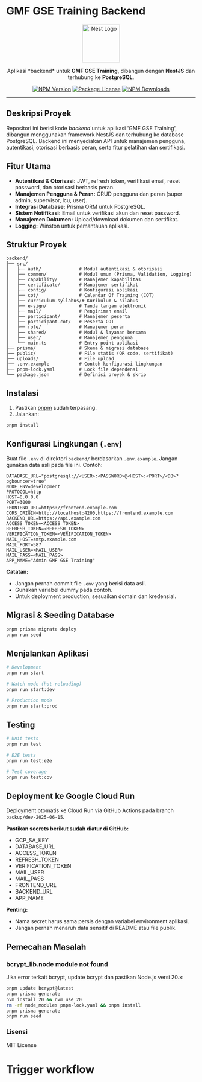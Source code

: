 # GMF GSE Training Backend

<p align="center">
  <img src="https://nestjs.com/img/logo-small.svg" width="100" alt="Nest Logo" />
</p>

<p align="center">
  Aplikasi *backend* untuk <b>GMF GSE Training</b>, dibangun dengan <b>NestJS</b> dan terhubung ke <b>PostgreSQL</b>.
</p>

<p align="center">
  <a href="https://www.npmjs.com/package/@nestjs/core" target="_blank"><img src="https://img.shields.io/npm/v/@nestjs/core.svg" alt="NPM Version" /></a>
  <a href="https://www.npmjs.com/package/@nestjs/core" target="_blank"><img src="https://img.shields.io/npm/l/@nestjs/core.svg" alt="Package License" /></a>
  <a href="https://www.npmjs.com/package/@nestjs/common" target="_blank"><img src="https://img.shields.io/npm/dm/@nestjs/common.svg" alt="NPM Downloads" /></a>
</p>

---

## Deskripsi Proyek

Repositori ini berisi kode *backend* untuk aplikasi 'GMF GSE Training', dibangun menggunakan framework NestJS dan terhubung ke database PostgreSQL. Backend ini menyediakan API untuk manajemen pengguna, autentikasi, otorisasi berbasis peran, serta fitur pelatihan dan sertifikasi.

## Fitur Utama

- **Autentikasi & Otorisasi:** JWT, refresh token, verifikasi email, reset password, dan otorisasi berbasis peran.
- **Manajemen Pengguna & Peran:** CRUD pengguna dan peran (super admin, supervisor, lcu, user).
- **Integrasi Database:** Prisma ORM untuk PostgreSQL.
- **Sistem Notifikasi:** Email untuk verifikasi akun dan reset password.
- **Manajemen Dokumen:** Upload/download dokumen dan sertifikat.
- **Logging:** Winston untuk pemantauan aplikasi.

## Struktur Proyek

```
backend/
├── src/
│   ├── auth/              # Modul autentikasi & otorisasi
│   ├── common/            # Modul umum (Prisma, Validation, Logging)
│   ├── capability/        # Manajemen kapabilitas
│   ├── certificate/       # Manajemen sertifikat
│   ├── config/            # Konfigurasi aplikasi
│   ├── cot/               # Calendar Of Training (COT)
│   ├── curriculum-syllabus/# Kurikulum & silabus
│   ├── e-sign/            # Tanda tangan elektronik
│   ├── mail/              # Pengiriman email
│   ├── participant/       # Manajemen peserta
│   ├── participant-cot/   # Peserta COT
│   ├── role/              # Manajemen peran
│   ├── shared/            # Modul & layanan bersama
│   ├── user/              # Manajemen pengguna
│   └── main.ts            # Entry point aplikasi
├── prisma/                # Skema & migrasi database
├── public/                # File statis (QR code, sertifikat)
├── uploads/               # File upload
├── .env.example           # Contoh konfigurasi lingkungan
├── pnpm-lock.yaml         # Lock file dependensi
└── package.json           # Definisi proyek & skrip
```

## Instalasi

1. Pastikan [pnpm](https://pnpm.io/installation) sudah terpasang.
2. Jalankan:

```bash
pnpm install
```

## Konfigurasi Lingkungan (`.env`)

Buat file `.env` di direktori `backend/` berdasarkan `.env.example`. Jangan gunakan data asli pada file ini. Contoh:

```
DATABASE_URL="postgresql://<USER>:<PASSWORD>@<HOST>:<PORT>/<DB>?pgbouncer=true"
NODE_ENV=development
PROTOCOL=http
HOST=0.0.0.0
PORT=3000
FRONTEND_URL=https://frontend.example.com
CORS_ORIGIN=http://localhost:4200,https://frontend.example.com
BACKEND_URL=https://api.example.com
ACCESS_TOKEN=<ACCESS_TOKEN>
REFRESH_TOKEN=<REFRESH_TOKEN>
VERIFICATION_TOKEN=<VERIFICATION_TOKEN>
MAIL_HOST=smtp.example.com
MAIL_PORT=587
MAIL_USER=<MAIL_USER>
MAIL_PASS=<MAIL_PASS>
APP_NAME="Admin GMF GSE Training"
```

**Catatan:**
- Jangan pernah commit file `.env` yang berisi data asli.
- Gunakan variabel dummy pada contoh.
- Untuk deployment production, sesuaikan domain dan kredensial.

## Migrasi & Seeding Database

```bash
pnpm prisma migrate deploy
pnpm run seed
```

## Menjalankan Aplikasi

```bash
# Development
pnpm run start

# Watch mode (hot-reloading)
pnpm run start:dev

# Production mode
pnpm run start:prod
```

## Testing

```bash
# Unit tests
pnpm run test

# E2E tests
pnpm run test:e2e

# Test coverage
pnpm run test:cov
```

## Deployment ke Google Cloud Run

Deployment otomatis ke Cloud Run via GitHub Actions pada branch `backup/dev-2025-06-15`.

**Pastikan secrets berikut sudah diatur di GitHub:**
- GCP_SA_KEY
- DATABASE_URL
- ACCESS_TOKEN
- REFRESH_TOKEN
- VERIFICATION_TOKEN
- MAIL_USER
- MAIL_PASS
- FRONTEND_URL
- BACKEND_URL
- APP_NAME

**Penting:**
- Nama secret harus sama persis dengan variabel environment aplikasi.
- Jangan pernah menaruh data sensitif di README atau file publik.

## Pemecahan Masalah

### bcrypt_lib.node module not found

Jika error terkait bcrypt, update bcrypt dan pastikan Node.js versi 20.x:

```bash
pnpm update bcrypt@latest
pnpm prisma generate
nvm install 20 && nvm use 20
rm -rf node_modules pnpm-lock.yaml && pnpm install
pnpm prisma generate
pnpm run seed
```

### Lisensi

MIT License
# Trigger workflow
